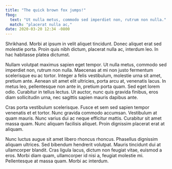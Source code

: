 ```yaml
---
title: "The quick brown fox jumps!"
fbog:
  text: "Ut nulla metus, commodo sed imperdiet non, rutrum non nulla."
  match: "placerat nulla ac,"
date: 2020-03-20 12:34 -0800
---
```

Shrikhand. Morbi at ipsum in velit aliquet tincidunt. Donec aliquet erat sed molestie porta. Proin quis nibh dictum, placerat nulla ac, interdum leo. In hac habitasse platea dictumst.

Nullam volutpat maximus sapien eget tempor. Ut nulla metus, commodo sed imperdiet non, rutrum non nulla. Maecenas at mi non justo fermentum scelerisque eu ac tortor. Integer a felis vestibulum, molestie urna sit amet, pretium ante. Aenean sit amet elit ultricies, porta arcu at, venenatis lacus. In metus leo, pellentesque non ante in, pretium porta quam. Sed eget lorem odio. Curabitur in tellus lectus. Ut auctor, nunc quis gravida finibus, eros diam sollicitudin urna, nec sagittis sapien mauris dapibus ante.

Cras porta vestibulum scelerisque. Fusce et sem sed sapien tempor venenatis et et tortor. Nunc gravida commodo accumsan. Vestibulum at quam mauris. Nunc varius dui ac neque efficitur mattis. Curabitur sit amet massa quam. Nunc aliquam facilisis aliquet. Proin dignissim placerat erat at aliquam.

Nunc luctus augue sit amet libero rhoncus rhoncus. Phasellus dignissim aliquam ultrices. Sed bibendum hendrerit volutpat. Mauris tincidunt dui at ullamcorper blandit. Cras ligula lacus, dictum non feugiat vitae, euismod a eros. Morbi diam quam, ullamcorper id nisi a, feugiat molestie mi. Pellentesque at massa quam. Morbi ac interdum.
